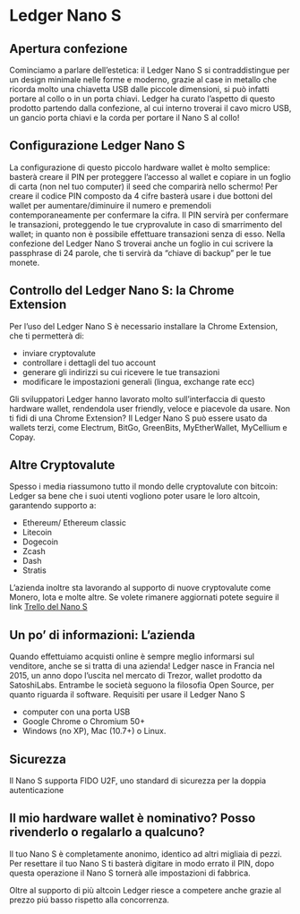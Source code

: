 # Ledger Nano S

## Apertura confezione

Cominciamo a parlare dell’estetica: il Ledger Nano S si contraddistingue per un design minimale nelle forme e moderno, grazie al case in metallo che ricorda molto una chiavetta USB dalle piccole dimensioni, si può infatti portare al collo o in un porta chiavi. Ledger ha curato l’aspetto di questo prodotto partendo dalla confezione, al cui interno troverai il cavo micro USB, un gancio porta chiavi e la corda per portare il Nano S al collo!

## Configurazione Ledger Nano S

La configurazione di questo piccolo hardware wallet è molto semplice: basterà creare il PIN per proteggere l’accesso al wallet e copiare in un foglio di carta (non nel tuo computer) il seed che comparirà nello schermo! Per creare il codice PIN composto da 4 cifre basterà usare i due bottoni del wallet per aumentare/diminuire il numero e premendoli contemporaneamente per confermare la cifra. Il PIN servirà per confermare le transazioni, proteggendo le tue cryprovalute in caso di smarrimento del wallet; in quanto non è possibile effettuare transazioni senza di esso. Nella confezione del Ledger Nano S troverai anche un foglio in cui scrivere la passphrase di 24 parole, che ti servirà da “chiave di backup” per le tue monete.


## Controllo del Ledger Nano S: la Chrome Extension

Per l’uso del Ledger Nano S è necessario installare la Chrome Extension, che ti permetterà di:

* inviare cryptovalute
* controllare i dettagli del tuo account
* generare gli indirizzi su cui ricevere le tue transazioni
* modificare le impostazioni generali (lingua, exchange rate ecc)

Gli sviluppatori Ledger hanno lavorato molto sull’interfaccia di questo hardware wallet, rendendola user friendly, veloce e piacevole da usare. Non ti fidi di una Chrome Extension? Il Ledger Nano S può essere usato da wallets terzi, come Electrum, BitGo, GreenBits, MyEtherWallet, MyCellium e Copay.


## Altre Cryptovalute

Spesso i media riassumono tutto il mondo delle cryptovalute con bitcoin: Ledger sa bene che i suoi utenti vogliono poter usare le loro altcoin, garantendo supporto a:

* Ethereum/ Ethereum classic
* Litecoin
* Dogecoin
* Zcash
* Dash
* Stratis

L’azienda inoltre sta lavorando al supporto di nuove cryptovalute come Monero, Iota e molte altre.
Se volete rimanere aggiornati potete seguire il link [Trello del Nano S](https://trello.com/b/5nQ1mdzt/ledger-roadmap)


## Un po’ di informazioni: L’azienda

Quando effettuiamo acquisti online è sempre meglio informarsi sul venditore, anche se si tratta di una azienda! Ledger nasce in Francia nel 2015, un anno dopo l’uscita nel mercato di Trezor, wallet prodotto da SatoshiLabs. Entrambe le società seguono la filosofia Open Source, per quanto riguarda il software.
Requisiti per usare il Ledger Nano S

* computer con una porta USB
* Google Chrome o Chromium 50+
* Windows (no XP), Mac (10.7+) o Linux.

## Sicurezza
Il Nano S supporta FIDO U2F, uno standard di sicurezza per la doppia autenticazione

## Il mio hardware wallet è nominativo? Posso rivenderlo o regalarlo a qualcuno?

Il tuo Nano S è completamente anonimo, identico ad altri migliaia di pezzi. Per resettare il tuo Nano S ti basterà digitare in modo errato il PIN, dopo questa operazione il Nano S tornerà alle impostazioni di fabbrica.

Oltre al supporto di più altcoin Ledger riesce a competere anche grazie al prezzo piú basso rispetto alla concorrenza.
